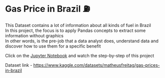 # Gas Price in Brazil ⛽

This Dataset contains a lot of information about all kinds of fuel in Brazil  
In this project, the focus is to apply Pandas concepts to extract some information without graphics  
In other words, is the pre-job that a data analyst does, understand data and discover how to use them for a specific benefit  

Click on the [Jupyter Notebook](https://github.com/marco-rocha97/gas-price-in-brazil/blob/main/gas-price-in-brazil.ipynb) and watch the step-by-step of this project

Dataset link - https://www.kaggle.com/datasets/matheusfreitag/gas-prices-in-brazil

